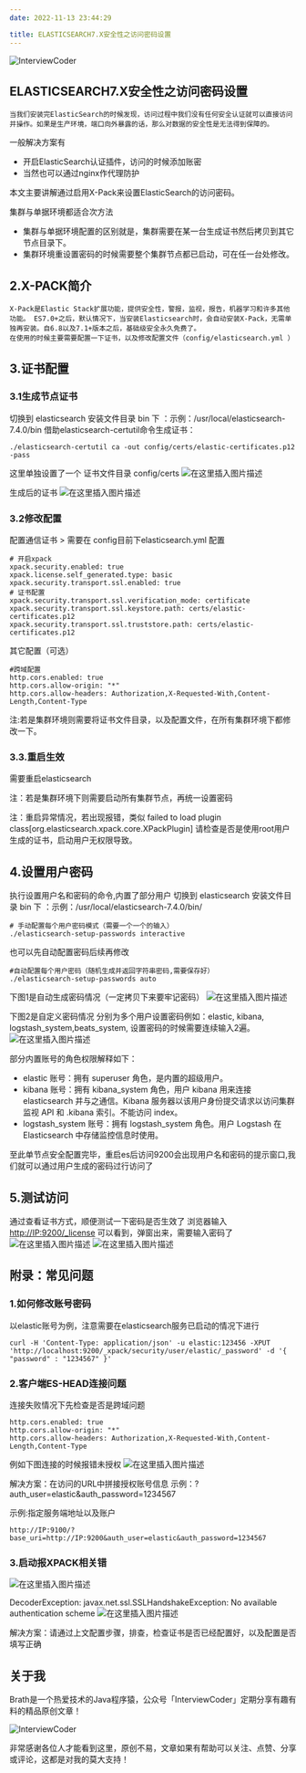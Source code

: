 ```yaml
---
date: 2022-11-13 23:44:29

title: ELASTICSEARCH7.X安全性之访问密码设置
---
```


![InterviewCoder](https://brath4.oss-cn-shenzhen.aliyuncs.com/picgo/%E6%89%AB%E7%A0%81_%E6%90%9C%E7%B4%A2%E8%81%94%E5%90%88%E4%BC%A0%E6%92%AD%E6%A0%B7%E5%BC%8F-%E6%A0%87%E5%87%86%E8%89%B2%E7%89%88.png)





## ELASTICSEARCH7.X安全性之访问密码设置

```
当我们安装完ElasticSearch的时候发现，访问过程中我们没有任何安全认证就可以直接访问并操作。如果是生产环境，端口向外暴露的话，那么对数据的安全性是无法得到保障的。
```

一般解决方案有

- 开启ElasticSearch认证插件，访问的时候添加账密
- 当然也可以通过nginx作代理防护

本文主要讲解通过启用X-Pack来设置ElasticSearch的访问密码。

集群与单据环境都适合次方法

- 集群与单据环境配置的区别就是，集群需要在某一台生成证书然后拷贝到其它节点目录下。
- 集群环境重设置密码的时候需要整个集群节点都已启动，可在任一台处修改。

## 2.X-PACK简介

```
X-Pack是Elastic Stack扩展功能，提供安全性，警报，监视，报告，机器学习和许多其他功能。 ES7.0+之后，默认情况下，当安装Elasticsearch时，会自动安装X-Pack，无需单独再安装。自6.8以及7.1+版本之后，基础级安全永久免费了。
在使用的时候主要需要配置一下证书，以及修改配置文件（config/elasticsearch.yml ）
```

## 3.证书配置

### 3.1生成节点证书

切换到 elasticsearch 安装文件目录 bin 下 ：示例：/usr/local/elasticsearch-7.4.0/bin
借助elasticsearch-certutil命令生成证书：

```shell
./elasticsearch-certutil ca -out config/certs/elastic-certificates.p12 -pass
```

这里单独设置了一个 证书文件目录 config/certs
![在这里插入图片描述](https://www.freesion.com/images/951/a3d0c1934c0ed0f8440f830d63e96dbf.png)

生成后的证书
![在这里插入图片描述](https://www.freesion.com/images/953/de92ac2cf73d1ed0da994f9d1066e8f1.png)

### 3.2修改配置

配置通信证书 > 需要在 config目前下elasticsearch.yml 配置

```
# 开启xpack
xpack.security.enabled: true
xpack.license.self_generated.type: basic
xpack.security.transport.ssl.enabled: true
# 证书配置
xpack.security.transport.ssl.verification_mode: certificate
xpack.security.transport.ssl.keystore.path: certs/elastic-certificates.p12
xpack.security.transport.ssl.truststore.path: certs/elastic-certificates.p12

```

其它配置（可选）

```
#跨域配置
http.cors.enabled: true
http.cors.allow-origin: "*"
http.cors.allow-headers: Authorization,X-Requested-With,Content-Length,Content-Type
```

注:若是集群环境则需要将证书文件目录，以及配置文件，在所有集群环境下都修改一下。

### 3.3.重启生效

需要重启elasticsearch

注：若是集群环境下则需要启动所有集群节点，再统一设置密码

注：重启异常情况，若出现报错，类似 failed to load plugin class[org.elasticsearch.xpack.core.XPackPlugin]
请检查是否是使用root用户生成的证书，启动用户无权限导致。

## 4.设置用户密码

执行设置用户名和密码的命令,内置了部分用户
切换到 elasticsearch 安装文件目录 bin 下 ：示例：/usr/local/elasticsearch-7.4.0/bin/

```
# 手动配置每个用户密码模式（需要一个一个的输入）
./elasticsearch-setup-passwords interactive
```

也可以先自动配置密码后续再修改

```
#自动配置每个用户密码（随机生成并返回字符串密码,需要保存好）
./elasticsearch-setup-passwords auto  
```

下图1是自动生成密码情况（一定拷贝下来要牢记密码）
![在这里插入图片描述](https://www.freesion.com/images/198/f383d0d38bab2a11f3293d44ffccf0ae.png)

下图2是自定义密码情况
分别为多个用户设置密码例如：elastic, kibana, logstash_system,beats_system,
设置密码的时候需要连续输入2遍。
![在这里插入图片描述](https://www.freesion.com/images/458/363890f3fdffcc0b1bcfaae3c8295952.png)

部分内置账号的角色权限解释如下：

- elastic 账号：拥有 superuser 角色，是内置的超级用户。
- kibana 账号：拥有 kibana_system 角色，用户 kibana 用来连接 elasticsearch 并与之通信。Kibana 服务器以该用户身份提交请求以访问集群监视 API 和 .kibana 索引。不能访问 index。
- logstash_system 账号：拥有 logstash_system 角色。用户 Logstash 在 Elasticsearch 中存储监控信息时使用。

至此单节点安全配置完毕，重启es后访问9200会出现用户名和密码的提示窗口,我们就可以通过用户生成的密码过行访问了

## 5.测试访问

通过查看证书方式，顺便测试一下密码是否生效了
浏览器输入 [http://IP:9200/_license](http://ip:9200/_license) 可以看到，弹窗出来，需要输入密码了
![在这里插入图片描述](https://www.freesion.com/images/561/b7034fa6ab245e277567b01d40929119.png)
![在这里插入图片描述](https://brath.oss-cn-shanghai.aliyuncs.com/pigo/9b1a95e8a4b361dd4f7e3012300d1115.png)

## 附录：常见问题

### 1.如何修改账号密码

以elastic账号为例，注意需要在elasticsearch服务已启动的情况下进行

```shell
curl -H 'Content-Type: application/json' -u elastic:123456 -XPUT 'http://localhost:9200/_xpack/security/user/elastic/_password' -d '{ "password" : "1234567" }'
```

### 2.客户端ES-HEAD连接问题

连接失败情况下先检查是否是跨域问题

```
http.cors.enabled: true
http.cors.allow-origin: "*"
http.cors.allow-headers: Authorization,X-Requested-With,Content-Length,Content-Type
```

例如下图连接的时候报错未授权
![在这里插入图片描述](https://www.freesion.com/images/96/57fa25b106cf1cdee9f44a2f8577e620.png)

解决方案：在访问的URL中拼接授权账号信息
示例：?auth_user=elastic&auth_password=1234567

示例:指定服务端地址以及账户

```
http://IP:9100/?base_uri=http://IP:9200&auth_user=elastic&auth_password=1234567
```

### 3.启动报XPACK相关错

![在这里插入图片描述](https://www.freesion.com/images/947/90ff281ef660a79e49875391f87e474b.png)

DecoderException: javax.net.ssl.SSLHandshakeException: No available authentication scheme
![在这里插入图片描述](https://www.freesion.com/images/485/efd6d897ad8655121334fd050eecd445.png)

解决方案：请通过上文配置步骤，排查，检查证书是否已经配置好，以及配置是否填写正确
## 关于我

Brath是一个热爱技术的Java程序猿，公众号「InterviewCoder」定期分享有趣有料的精品原创文章！

![InterviewCoder](https://brath4.oss-cn-shenzhen.aliyuncs.com/picgo/%E4%BA%8C%E7%BB%B4%E7%A0%81plus.png)

非常感谢各位人才能看到这里，原创不易，文章如果有帮助可以关注、点赞、分享或评论，这都是对我的莫大支持！
